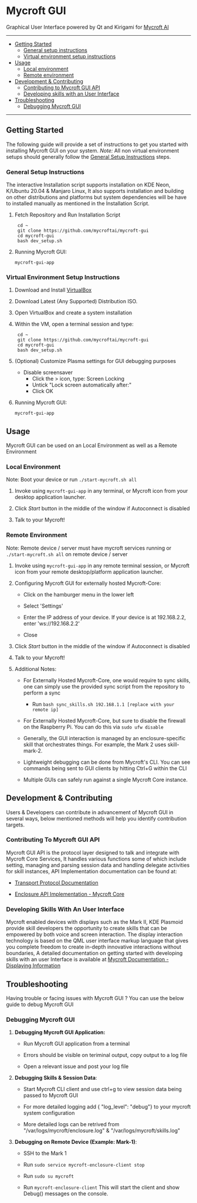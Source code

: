 Mycroft GUI
===========

Graphical User Interface powered by Qt and Kirigami for [Mycroft AI](https://github.com/MycroftAI/mycroft-core)

_______________________________________________________________________

- [Getting Started](#getting-started)
  + [General setup instructions](#general-setup-instructions)
  + [Virtual environment setup instructions](#virtual-environment-setup-instructions)
- [Usage](#usage)
  + [Local environment](#local-environment)
  + [Remote environment](#remote-environment)
- [Development & Contributing](#development-contributing)
  + [Contributing to Mycroft GUI API](#contributing-to-mycroft-gui-api)
  + [Developing skills with an User Interface](#developing-skills-with-an-user-interface)
- [Troubleshooting](#troubleshooting)
  - [Debugging Mycroft GUI](#debugging-mycroft-gui)

_____________________________________________________________________________________________

## Getting Started

The following guide will provide a set of instructions to get you started with installing Mycroft GUI on your system. *Note:* All non virtual environment setups should generally follow the [General Setup Instructions](#general-setup-instructions) steps. 

### 

### General Setup Instructions

The interactive Installation script supports installation on KDE Neon, K/Ubuntu 20.04 & Manjaro Linux, It also supports installation and building on other distributions and platforms but system dependencies will be have to installed manually as mentioned in the Installation Script.



1) Fetch Repository and Run Installation Script 
   
   ```@bash
    cd ~
    git clone https://github.com/mycroftai/mycroft-gui
    cd mycroft-gui
    bash dev_setup.sh    
   ```

2) Running Mycroft GUI:
   
   ```@bash
   mycroft-gui-app
   ```

### Virtual Environment Setup Instructions

1) Download and Install [VirtualBox](https://www.virtualbox.org/wiki/Downloads)

2) Download Latest (Any Supported) Distribution ISO.

3) Open VirtualBox and create a system installation

4) Within the VM, open a terminal session and type:
   
   ```@bash
    cd ~
    git clone https://github.com/mycroftai/mycroft-gui
    cd mycroft-gui
    bash dev_setup.sh
   ```

5) (Optional) Customize Plasma settings for GUI debugging purposes
   
   * Disable screensaver
     - Click the > icon, type: Screen Locking
     - Untick "Lock screen automatically after:"
     - Click OK
6. Running Mycroft GUI:
   
   ```@bash
   mycroft-gui-app
   ```

## 

## Usage

Mycroft GUI can be used on an Local Environment as well as a Remote Environment

### 

### Local Environment

Note: Boot your device or run `./start-mycroft.sh all`

1) Invoke using ```mycroft-gui-app``` in any terminal, or Mycroft icon from your desktop application launcher.

2) Click *Start* button in the middle of the window if Autoconnect is disabled

3) Talk to your Mycroft!

### Remote Environment

Note: Remote device / server must have mycroft services running or  `./start-mycroft.sh all` on remote device / server

1. Invoke using `mycroft-gui-app` in any remote terminal session, or Mycroft icon from your remote desktop/platform application launcher.

2. Configuring Mycroft GUI for externally hosted Mycroft-Core:
   
   - Click on the hamburger menu in the lower left
   
   - Select 'Settings'
   
   - Enter the IP address of your device. If your device is at 192.168.2.2, enter 'ws://192.168.2.2'
   
   - Close

3. Click *Start* button in the middle of the window if Autoconnect is disabled

4. Talk to your Mycroft!

5. Additional Notes:
   
   - For Externally Hosted Mycroft-Core, one would require to sync skills, one can simply use the provided sync script from the repository to perform a sync
     
     - Run `bash sync_skills.sh 192.168.1.1 [replace with your remote ip] `
   
   - For Externally Hosted Mycroft-Core, but sure to disable the firewall on the Raspberry Pi. You can do this via `sudo ufw disable`
   
   - Generally, the GUI interaction is managed by an enclosure-specific skill that orchestrates things. For example, the Mark 2 uses skill-mark-2.
   
   - Lightweight debugging can be done from Mycroft's CLI. You can see commands being sent to GUI clients by hitting Ctrl+G within the CLI
   
   - Multiple GUIs can safely run against a single Mycroft Core instance.

## 

## Development & Contributing

Users & Developers can contribute in advancement of Mycroft GUI in several ways, below mentioned methods will help you identify contribution targets.

### Contributing To Mycroft GUI API

Mycroft GUI API is the protocol layer designed to talk and integrate with Mycroft Core Services, It handles various functions some of which include setting, managing and parsing session data and handling delegate activities for skill instances, API Implementation documentation can be found at:

- [Transport Protocol Documentation](https://github.com/MycroftAI/mycroft-gui/blob/master/transportProtocol.md)

- [Enclosure API Implementation - Mycroft Core](https://github.com/MycroftAI/mycroft-core/blob/dev/mycroft/enclosure/gui.py)

### Developing Skills With An User Interface

Mycroft enabled devices with displays such as the Mark II, KDE Plasmoid provide skill developers the opportunity to create skills that can be empowered by both voice and screen interaction. The display interaction technology is based on the QML user interface markup language that gives you complete freedom to create in-depth innovative interactions without boundaries, A detailed documentation on getting started with developing skills with an user Interface is available at [Mycroft Documentation - Displaying Information](https://mycroft-ai.gitbook.io/docs/skill-development/displaying-information/mycroft-gui)

## Troubleshooting

Having trouble or facing issues with Mycroft GUI ? You can use the below guide to debug Mycroft GUI

### Debugging Mycroft GUI

1. **Debugging Mycroft GUI Application:**
   
   - Run Mycroft GUI application from a terminal
   
   - Errors should be visible on teriminal output, copy output to a log file
   
   - Open a relevant issue and post your log file 

2. **Debugging Skills & Session Data**:
   
   - Start Mycroft CLI client and use ctrl+g to view session data being passed to Mycroft GUI
   
   - For more detailed logging add { "log_level": "debug"} to your mycroft system configuration
   
   - More detailed logs can be retrived from "/var/logs/mycroft/enclosure.log" & "/var/logs/mycroft/skills.log"

3. **Debugging on Remote Device (Example: Mark-1)**:
   
   - SSH to the Mark 1
   
   - Run `sudo service mycroft-enclosure-client stop`
   
   - Run `sudo su mycroft`
   
   - Run `mycroft-enclosure-client` This will start the client and show Debug() messages on the console.

## 
